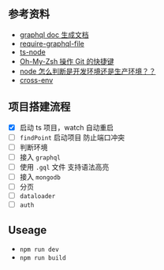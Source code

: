 ## 参考资料

- [graphql doc 生成文档](https://github.com/2fd/graphdoc)
- [require-graphql-file](https://www.npmjs.com/package/require-graphql-file)
- [ts-node](https://github.com/TypeStrong/ts-node)
- [Oh-My-Zsh 操作 Git 的快捷键](https://segmentfault.com/a/1190000007145316)
- [node 怎么判断是开发环境还是生产环境？？](https://segmentfault.com/q/1010000007782377/a-1020000007782650)
- [cross-env](https://www.npmjs.com/package/cross-env)

## 项目搭建流程

- [x] 启动 ts 项目，watch 自动重启
- [ ] `findPoint` 启动项目 防止端口冲突
- [ ] 判断环境
- [ ] 接入 `graphql`
- [ ] 使用 `.gql` 文件 支持语法高亮
- [ ] 接入 `mongodb`
- [ ] 分页
- [ ] `dataloader`
- [ ] `auth`

## Useage

- `npm run dev`
- `npm run build`
